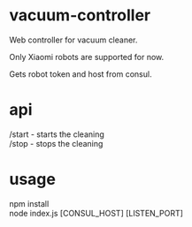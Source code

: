 # vacuum-controller
Web controller for vacuum cleaner.

Only Xiaomi robots are supported for now.

Gets robot token and host from consul.

# api
/start - starts the cleaning  
/stop - stops the cleaning

# usage
npm install  
node index.js [CONSUL_HOST] [LISTEN_PORT]